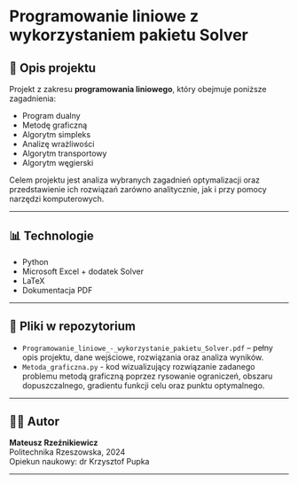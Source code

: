 # Programowanie liniowe z wykorzystaniem pakietu Solver

## 📌 Opis projektu

Projekt z zakresu **programowania liniowego**, który obejmuje poniższe zagadnienia:
- Program dualny
- Metodę graficzną
- Algorytm simpleks
- Analizę wrażliwości
- Algorytm transportowy
- Algorytm węgierski

Celem projektu jest analiza wybranych zagadnień optymalizacji oraz przedstawienie ich rozwiązań zarówno analitycznie, jak i przy pomocy narzędzi komputerowych.

---

## 📊 Technologie

- Python
- Microsoft Excel + dodatek Solver
- LaTeX
- Dokumentacja PDF

---

## 📁 Pliki w repozytorium

- `Programowanie_liniowe_-_wykorzystanie_pakietu_Solver.pdf` – pełny opis projektu, dane wejściowe, rozwiązania oraz analiza wyników.
- `Metoda_graficzna.py` - kod wizualizujący rozwiązanie zadanego problemu metodą graficzną poprzez rysowanie ograniczeń, obszaru dopuszczalnego, gradientu funkcji celu oraz punktu optymalnego.
---

## 👨‍💻 Autor

**Mateusz Rzeźnikiewicz**  
Politechnika Rzeszowska, 2024  
Opiekun naukowy: dr Krzysztof Pupka

---
